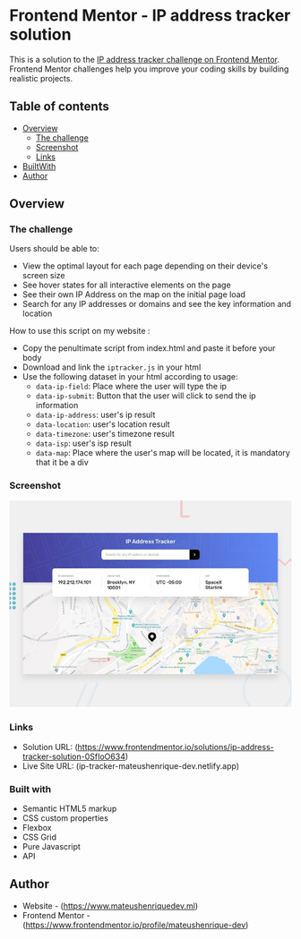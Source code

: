 # Frontend Mentor - IP address tracker solution

This is a solution to the [IP address tracker challenge on Frontend Mentor](https://www.frontendmentor.io/challenges/ip-address-tracker-I8-0yYAH0). Frontend Mentor challenges help you improve your coding skills by building realistic projects. 

## Table of contents

- [Overview](#overview)
  - [The challenge](#the-challenge)
  - [Screenshot](#screenshot)
  - [Links](#links)
- [BuiltWith](#BuiltWith)
- [Author](#author)

## Overview

### The challenge

Users should be able to:

- View the optimal layout for each page depending on their device's screen size
- See hover states for all interactive elements on the page
- See their own IP Address on the map on the initial page load
- Search for any IP addresses or domains and see the key information and location

How to use this script on my website :

- Copy the penultimate script from index.html and paste it before your body
- Download and link the ```iptracker.js``` in your html
- Use the following dataset in your html according to usage:
  - ```data-ip-field```: Place where the user will type the ip
  - ```data-ip-submit```: Button that the user will click to send the ip information
  - ```data-ip-address```: user's ip result
  - ```data-location```: user's location result
  - ```data-timezone```: user's timezone result
  - ```data-isp```: user's isp result
  - ```data-map```: Place where the user's map will be located, it is mandatory that it be a div


### Screenshot

![](./design/desktop-preview.jpg)

### Links

- Solution URL: (https://www.frontendmentor.io/solutions/ip-address-tracker-solution-0SfIoO634)
- Live Site URL: (ip-tracker-mateushenrique-dev.netlify.app)

### Built with

- Semantic HTML5 markup
- CSS custom properties
- Flexbox
- CSS Grid
- Pure Javascript
- API

## Author

- Website - (https://www.mateushenriquedev.ml)
- Frontend Mentor - (https://www.frontendmentor.io/profile/mateushenrique-dev)
